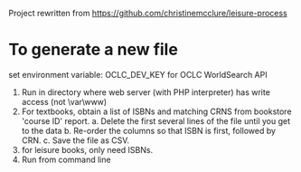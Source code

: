 Project rewritten from https://github.com/christinemcclure/leisure-process


# To generate a new file

set environment variable: OCLC_DEV_KEY for OCLC WorldSearch API

1. Run in directory where web server (with PHP interpreter) has write access (not \var\www)
2. For textbooks, obtain a list of ISBNs and matching CRNS from bookstore 'course ID' report. 
    a. Delete the first several lines of the file until you get to the data
    b. Re-order the columns so that ISBN is first, followed by CRN. 
    c. Save the file as CSV. 
3. for leisure books, only need ISBNs.
4. Run from command line


